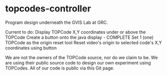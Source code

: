 topcodes-controller
===================


Program design underneath the GVIS Lab at GRC.

Current to do:
  Display TOPCode X,Y coordinates under or above the TOPCode
  Create a button onto the java display - COMPLETE
  Set 1 (one) TOPCode as the origin reset tool
  Reset video's origin to selected code's X,Y coordinates using button
  
We are not the owners of the TOPCode source, nor do we claim to be.  We are using their public source code to design our
own experiment using TOPCodes.  All of our code is public via this Git page.
